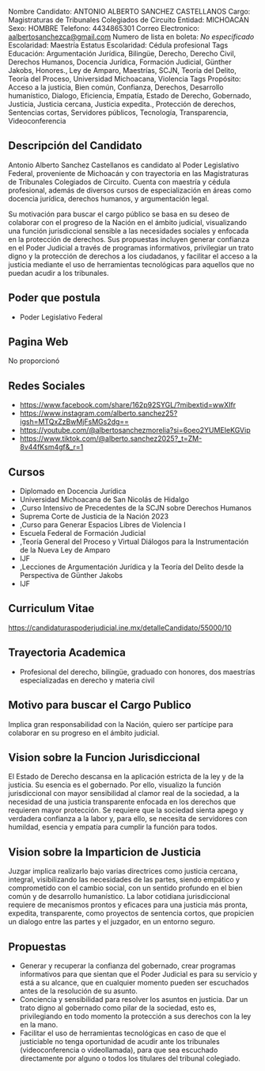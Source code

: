 Nombre Candidato: ANTONIO ALBERTO SANCHEZ CASTELLANOS
Cargo: Magistraturas de Tribunales Colegiados de Circuito
Entidad: MICHOACAN
Sexo: HOMBRE
Telefono: 4434865301
Correo Electronico: aalbertosanchezca@gmail.com
Numero de lista en boleta: *No especificado*
Escolaridad: Maestría
Estatus Escolaridad: Cédula profesional
Tags Educación: Argumentación Jurídica, Bilingüe, Derecho, Derecho Civil, Derechos Humanos, Docencia Jurídica, Formación Judicial, Günther Jakobs, Honores., Ley de Amparo, Maestrías, SCJN, Teoría del Delito, Teoría del Proceso, Universidad Michoacana, Violencia
Tags Propósito: Acceso a la justicia, Bien común, Confianza, Derechos, Desarrollo humanístico, Dialogo, Eficiencia, Empatía, Estado de Derecho, Gobernado, Justicia, Justicia cercana, Justicia expedita., Protección de derechos, Sentencias cortas, Servidores públicos, Tecnología, Transparencia, Videoconferencia


## Descripción del Candidato 

Antonio Alberto Sanchez Castellanos es candidato al Poder Legislativo Federal, proveniente de Michoacán y con trayectoria en las Magistraturas de Tribunales Colegiados de Circuito. Cuenta con maestría y cédula profesional, además de diversos cursos de especialización en áreas como docencia jurídica, derechos humanos, y argumentación legal. 

Su motivación para buscar el cargo público se basa en su deseo de colaborar con el progreso de la Nación en el ámbito judicial, visualizando una función jurisdiccional sensible a las necesidades sociales y enfocada en la protección de derechos. Sus propuestas incluyen generar confianza en el Poder Judicial a través de programas informativos, privilegiar un trato digno y la protección de derechos a los ciudadanos, y facilitar el acceso a la justicia mediante el uso de herramientas tecnológicas para aquellos que no puedan acudir a los tribunales.


## Poder que postula

- Poder Legislativo Federal


## Pagina Web

No proporcionó


## Redes Sociales

- https://www.facebook.com/share/162p92SYGL/?mibextid=wwXIfr
- https://www.instagram.com/alberto.sanchez25?igsh=MTQxZzBwMjFsMGs2dg==
- https://youtube.com/@albertosanchezmorelia?si=6oeo2YUMEIeKGVip
- https://www.tiktok.com/@alberto.sanchez2025?_t=ZM-8v44fKsm4gf&_r=1


## Cursos

- Diplomado en Docencia Jurídica
- Universidad Michoacana de San Nicolás de Hidalgo
- ,Curso Intensivo de Precedentes de la SCJN sobre Derechos Humanos
- Suprema Corte de Justicia de la Nación 2023
- ,Curso para Generar Espacios Libres de Violencia I
- Escuela Federal de Formación Judicial
- ,Teoría General del Proceso y Virtual Diálogos para la Instrumentación de la Nueva Ley de Amparo
- IJF
- ,Lecciones de Argumentación Jurídica y la Teoría del Delito desde la Perspectiva de Günther Jakobs
- IJF


## Curriculum Vitae

https://candidaturaspoderjudicial.ine.mx/detalleCandidato/55000/10


## Trayectoria Academica

- Profesional del derecho, bilingüe, graduado con honores, dos maestrías especializadas en derecho y materia civil


## Motivo para buscar el Cargo Publico

Implica gran responsabilidad con la Nación, quiero ser partícipe para colaborar en su progreso en el ámbito judicial.


## Vision sobre la Funcion Jurisdiccional

El Estado de Derecho descansa en la aplicación estricta de la ley y de la justicia. Su esencia es el gobernado. Por ello, visualizo la función jurisdiccional con mayor sensibilidad al clamor real de la sociedad, a la necesidad de una justicia transparente enfocada en los derechos que requieren mayor protección. Se requiere que la sociedad sienta apego y verdadera confianza a la labor y, para ello, se necesita de servidores con humildad, esencia y empatía para cumplir la función para todos.


## Vision sobre la Imparticion de Justicia

Juzgar implica realizarlo bajo varias directrices como justicia cercana, integral, visibilizando las necesidades de las partes, siendo empático y comprometido con el cambio social, con un sentido profundo en el bien común y de desarrollo humanístico. La labor cotidiana jurisdiccional requiere de mecanismos prontos y eficaces para una justicia más pronta, expedita, transparente, como proyectos de sentencia cortos, que propicien un dialogo entre las partes y el juzgador, en un entorno seguro.


## Propuestas

- Generar y recuperar la confianza del gobernado, crear programas informativos para que sientan que el Poder Judicial es para su servicio y está a su alcance, que en cualquier momento pueden ser escuchados antes de la resolución de su asunto.
- Conciencia y sensibilidad para resolver los asuntos en justicia. Dar un trato digno al gobernado como pilar de la sociedad, esto es, privilegiando en todo momento la protección a sus derechos con la ley en la mano.
- Facilitar el uso de herramientas tecnológicas en caso de que el justiciable no tenga oportunidad de acudir ante los tribunales (videoconferencia o videollamada), para que sea escuchado directamente por alguno o todos los titulares del tribunal colegiado.

